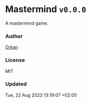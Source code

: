 # Mastermind `v0.0.0`
A mastermind game.

### Author
[Orkan](https://github.com/orkan)

### License
MIT

### Updated
Tue, 22 Aug 2023 13:19:07 +02:00
